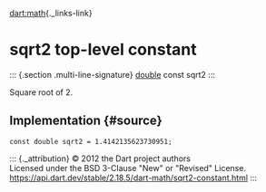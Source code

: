 [dart:math](../dart-math/dart-math-library){._links-link}

sqrt2 top-level constant
========================

::: {.section .multi-line-signature}
[double](../dart-core/double-class) const sqrt2
:::

Square root of 2.

Implementation {#source}
--------------

``` {.language-dart data-language="dart"}
const double sqrt2 = 1.4142135623730951;
```

::: {._attribution}
© 2012 the Dart project authors\
Licensed under the BSD 3-Clause \"New\" or \"Revised\" License.\
<https://api.dart.dev/stable/2.18.5/dart-math/sqrt2-constant.html>
:::
